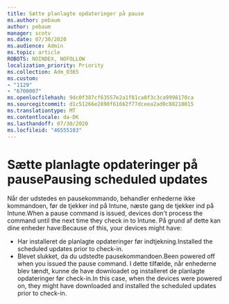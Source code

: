 ```yaml
---
title: Sætte planlagte opdateringer på pause
ms.author: pebaum
author: pebaum
manager: scotv
ms.date: 07/30/2020
ms.audience: Admin
ms.topic: article
ROBOTS: NOINDEX, NOFOLLOW
localization_priority: Priority
ms.collection: Adm_O365
ms.custom:
- "1129"
- "6700007"
ms.openlocfilehash: 9dc0f387cf63557e2a1f81ca8f3c3ca9998170ca
ms.sourcegitcommit: d1c51266e2890f61662f77dceea2ad0c88210015
ms.translationtype: MT
ms.contentlocale: da-DK
ms.lasthandoff: 07/30/2020
ms.locfileid: "46555103"
---
```

# <a name="pausing-scheduled-updates"></a><span data-ttu-id="c7c92-102">Sætte planlagte opdateringer på pause</span><span class="sxs-lookup"><span data-stu-id="c7c92-102">Pausing scheduled updates</span></span>

<span data-ttu-id="c7c92-103">Når der udstedes en pausekommando, behandler enhederne ikke kommandoen, før de tjekker ind på Intune, næste gang de tjekker ind på Intune.</span><span class="sxs-lookup"><span data-stu-id="c7c92-103">When a pause command is issued, devices don't process the command until the next time they check in to Intune.</span></span> <span data-ttu-id="c7c92-104">På grund af dette kan dine enheder have:</span><span class="sxs-lookup"><span data-stu-id="c7c92-104">Because of this, your devices might have:</span></span>

- <span data-ttu-id="c7c92-105">Har installeret de planlagte opdateringer før indtjekning.</span><span class="sxs-lookup"><span data-stu-id="c7c92-105">Installed the scheduled updates prior to check-in.</span></span>
- <span data-ttu-id="c7c92-106">Blevet slukket, da du udstedte pausekommandoen.</span><span class="sxs-lookup"><span data-stu-id="c7c92-106">Been powered off when you issued the pause command.</span></span> <span data-ttu-id="c7c92-107">I dette tilfælde, når enhederne blev tændt, kunne de have downloadet og installeret de planlagte opdateringer før check-in.</span><span class="sxs-lookup"><span data-stu-id="c7c92-107">In this case, when the devices were powered on, they might have downloaded and installed the scheduled updates prior to check-in.</span></span>